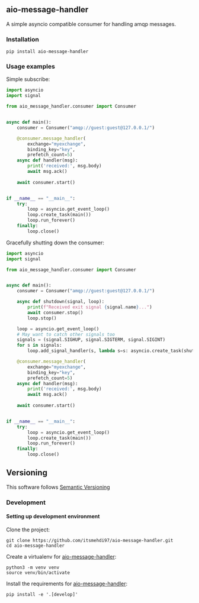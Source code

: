 ## aio-message-handler
A simple asyncio compatible consumer for handling amqp messages.
### Installation
```
pip install aio-message-handler
```
### Usage examples
Simple subscribe:
``` python
import asyncio
import signal

from aio_message_handler.consumer import Consumer


async def main():
    consumer = Consumer("amqp://guest:guest@127.0.0.1/")

    @consumer.message_handler(
        exchange="myexchange",
        binding_key="key", 
        prefetch_count=5)
    async def handler(msg):
        print('received:', msg.body)
        await msg.ack()
    
    await consumer.start()


if __name__ == "__main__":
    try:
        loop = asyncio.get_event_loop()
        loop.create_task(main())
        loop.run_forever()
    finally:
        loop.close()
```

Gracefully shutting down the consumer:
``` python
import asyncio
import signal

from aio_message_handler.consumer import Consumer


async def main():
    consumer = Consumer("amqp://guest:guest@127.0.0.1/")

    async def shutdown(signal, loop):
        print(f"Received exit signal {signal.name}...")
        await consumer.stop()
        loop.stop()

    loop = asyncio.get_event_loop()
    # May want to catch other signals too
    signals = (signal.SIGHUP, signal.SIGTERM, signal.SIGINT)
    for s in signals:
        loop.add_signal_handler(s, lambda s=s: asyncio.create_task(shutdown(s, loop)))

    @consumer.message_handler(
        exchange="myexchange",
        binding_key="key", 
        prefetch_count=5)
    async def handler(msg):
        print('received:', msg.body)
        await msg.ack()
    
    await consumer.start()


if __name__ == "__main__":
    try:
        loop = asyncio.get_event_loop()
        loop.create_task(main())
        loop.run_forever()
    finally:
        loop.close()
```
## Versioning
This software follows [Semantic Versioning](https://semver.org/)
### Development

#### Setting up development environment
Clone the project:
```
git clone https://github.com/itsmehdi97/aio-message-handler.git
cd aio-message-handler
```
Create a virtualenv for [aio-message-handler](https://github.com/itsmehdi97/aio-message-handler):
```
python3 -m venv venv
source venv/bin/activate
```
Install the requirements for [aio-message-handler](https://github.com/itsmehdi97/aio-message-handler):
```
pip install -e '.[develop]'
```